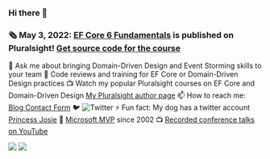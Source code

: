 ### Hi there 👋
<!--
**julielerman/julielerman** is a ✨ _special_ ✨ repository because its `README.md` (this file) appears on your GitHub profile.
-->
### :newspaper_roll: May 3, 2022: [EF Core 6 Fundamentals](https://pluralsight.pxf.io/EFCore6) is published on Pluralsight!  [Get source code for the course](https://github.com/julielerman/PluralsightEFCore6Fundamentals)

💬 Ask me about bringing Domain-Driven Design and Event Storming skills to your team
:brain: Code reviews and training for EF Core or Domain-Driven Design practices
📺 Watch my popular Pluralsight courses on EF Core and Domain-Driven Design [My Pluralsight author page](https://www.pluralsight.com/authors/julie-lerman)
📫 How to reach me: [Blog Contact Form](https://thedatafarm.com/contact/)
🐦 ![Twitter](https://img.shields.io/twitter/follow/julielerman?style=social)
⚡ Fun fact: My dog has a twitter account [Princess Josie](http://twitter.com/josietoze)
🥇 [Microsoft MVP](https://mvp.microsoft.com/en-us/PublicProfile/8987?fullName=Julie%20Lerman) since 2002
📺 [Recorded conference talks on YouTube](https://www.youtube.com/playlist?list=PLn4O-g6JN-zle78-Z-lZk6UcIFllq0fY9)


![](https://github-readme-stats.vercel.app/api?username=julielerman)
![](https://github-readme-stats.vercel.app/api/top-langs/?username=julielerman)

